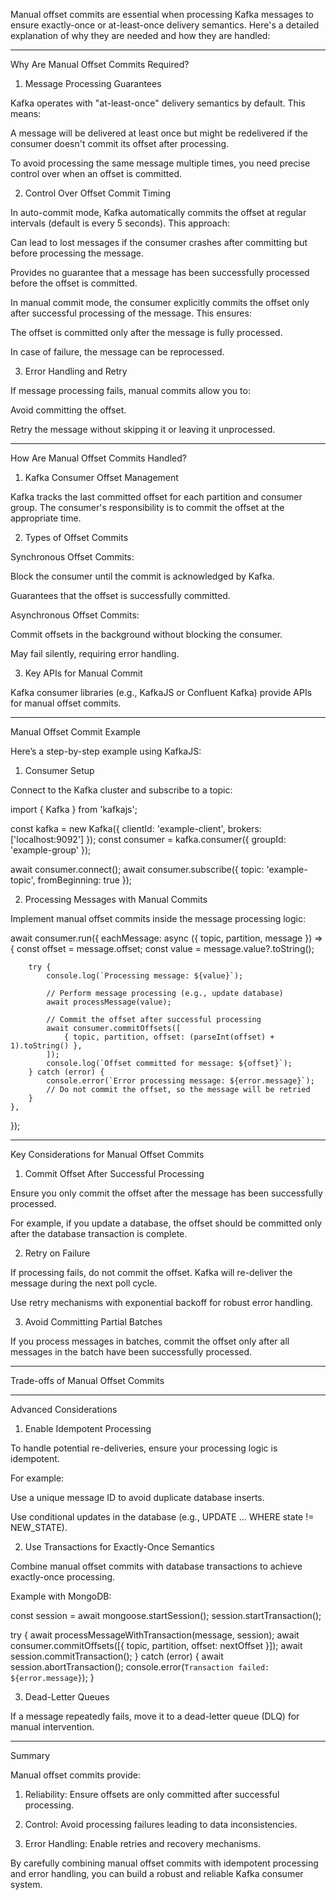 Manual offset commits are essential when processing Kafka messages to ensure exactly-once or at-least-once delivery semantics. Here's a detailed explanation of why they are needed and how they are handled:


---

Why Are Manual Offset Commits Required?

1. Message Processing Guarantees

Kafka operates with "at-least-once" delivery semantics by default. This means:

A message will be delivered at least once but might be redelivered if the consumer doesn't commit its offset after processing.


To avoid processing the same message multiple times, you need precise control over when an offset is committed.

2. Control Over Offset Commit Timing

In auto-commit mode, Kafka automatically commits the offset at regular intervals (default is every 5 seconds). This approach:

Can lead to lost messages if the consumer crashes after committing but before processing the message.

Provides no guarantee that a message has been successfully processed before the offset is committed.


In manual commit mode, the consumer explicitly commits the offset only after successful processing of the message. This ensures:

The offset is committed only after the message is fully processed.

In case of failure, the message can be reprocessed.



3. Error Handling and Retry

If message processing fails, manual commits allow you to:

Avoid committing the offset.

Retry the message without skipping it or leaving it unprocessed.




---

How Are Manual Offset Commits Handled?

1. Kafka Consumer Offset Management

Kafka tracks the last committed offset for each partition and consumer group. The consumer's responsibility is to commit the offset at the appropriate time.

2. Types of Offset Commits

Synchronous Offset Commits:

Block the consumer until the commit is acknowledged by Kafka.

Guarantees that the offset is successfully committed.


Asynchronous Offset Commits:

Commit offsets in the background without blocking the consumer.

May fail silently, requiring error handling.



3. Key APIs for Manual Commit

Kafka consumer libraries (e.g., KafkaJS or Confluent Kafka) provide APIs for manual offset commits.


---

Manual Offset Commit Example

Here’s a step-by-step example using KafkaJS:

1. Consumer Setup

Connect to the Kafka cluster and subscribe to a topic:

import { Kafka } from 'kafkajs';

const kafka = new Kafka({ clientId: 'example-client', brokers: ['localhost:9092'] });
const consumer = kafka.consumer({ groupId: 'example-group' });

await consumer.connect();
await consumer.subscribe({ topic: 'example-topic', fromBeginning: true });

2. Processing Messages with Manual Commits

Implement manual offset commits inside the message processing logic:

await consumer.run({
    eachMessage: async ({ topic, partition, message }) => {
        const offset = message.offset;
        const value = message.value?.toString();

        try {
            console.log(`Processing message: ${value}`);

            // Perform message processing (e.g., update database)
            await processMessage(value);

            // Commit the offset after successful processing
            await consumer.commitOffsets([
                { topic, partition, offset: (parseInt(offset) + 1).toString() },
            ]);
            console.log(`Offset committed for message: ${offset}`);
        } catch (error) {
            console.error(`Error processing message: ${error.message}`);
            // Do not commit the offset, so the message will be retried
        }
    },
});


---

Key Considerations for Manual Offset Commits

1. Commit Offset After Successful Processing

Ensure you only commit the offset after the message has been successfully processed.

For example, if you update a database, the offset should be committed only after the database transaction is complete.


2. Retry on Failure

If processing fails, do not commit the offset. Kafka will re-deliver the message during the next poll cycle.

Use retry mechanisms with exponential backoff for robust error handling.


3. Avoid Committing Partial Batches

If you process messages in batches, commit the offset only after all messages in the batch have been successfully processed.



---

Trade-offs of Manual Offset Commits


---

Advanced Considerations

1. Enable Idempotent Processing

To handle potential re-deliveries, ensure your processing logic is idempotent.

For example:

Use a unique message ID to avoid duplicate database inserts.

Use conditional updates in the database (e.g., UPDATE ... WHERE state != NEW_STATE).



2. Use Transactions for Exactly-Once Semantics

Combine manual offset commits with database transactions to achieve exactly-once processing.

Example with MongoDB:


const session = await mongoose.startSession();
session.startTransaction();

try {
    await processMessageWithTransaction(message, session);
    await consumer.commitOffsets([{ topic, partition, offset: nextOffset }]);
    await session.commitTransaction();
} catch (error) {
    await session.abortTransaction();
    console.error(`Transaction failed: ${error.message}`);
}

3. Dead-Letter Queues

If a message repeatedly fails, move it to a dead-letter queue (DLQ) for manual intervention.



---

Summary

Manual offset commits provide:

1. Reliability: Ensure offsets are only committed after successful processing.


2. Control: Avoid processing failures leading to data inconsistencies.


3. Error Handling: Enable retries and recovery mechanisms.



By carefully combining manual offset commits with idempotent processing and error handling, you can build a robust and reliable Kafka consumer system.

